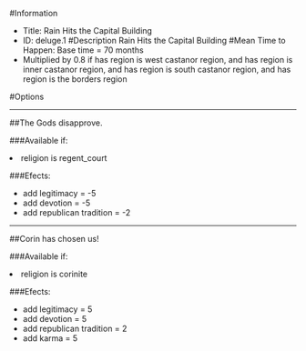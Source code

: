 #Information
 - Title: Rain Hits the Capital Building
 - ID: deluge.1
#Description
Rain Hits the Capital Building
#Mean Time to Happen:
Base time = 70 months
 - Multiplied by 0.8 if has region is west castanor region, and has region is inner castanor region, and has region is south castanor region, and has region is the borders region

#Options

___
##The Gods disapprove.

###Available if:
<li>religion is regent_court</li>

###Efects:<ul><li>add legitimacy = -5</li><li>add devotion = -5</li><li>add republican tradition = -2</li></ul>

___
##Corin has chosen us!

###Available if:
<li>religion is corinite</li>

###Efects:<ul><li>add legitimacy = 5</li><li>add devotion = 5</li><li>add republican tradition = 2</li><li>add karma = 5</li></ul>
